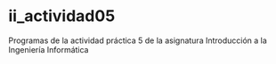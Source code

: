 # ii_actividad05
Programas de la actividad práctica 5 de la asignatura Introducción a la Ingeniería Informática
